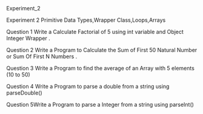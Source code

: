 <!DOCTYPE html>
<html lang="en">
<head>
</head>
<body>
    <h>Experiment_2</h>
    <p>Experiment 2 Primitive Data Types,Wrapper Class,Loops,Arrays</p>
    <p>Question 1 Write a Calculate Factorial of 5 using int variable and Object Integer Wrapper . </p>
    <p>Question 2 Write a Program to Calculate the Sum of First 50 Natural Number or Sum Of First N Numbers . </p>
    <p>Question 3 Write a Program to find the average of an Array with 5 elements (10 to 50)</p>
    <p>Question 4 Write a Program to parse a double from a string using parseDouble()</p>
    <p>Question 5Write a Program to parse a Integer from a string using parseInt()</p>
</body>
</html>
